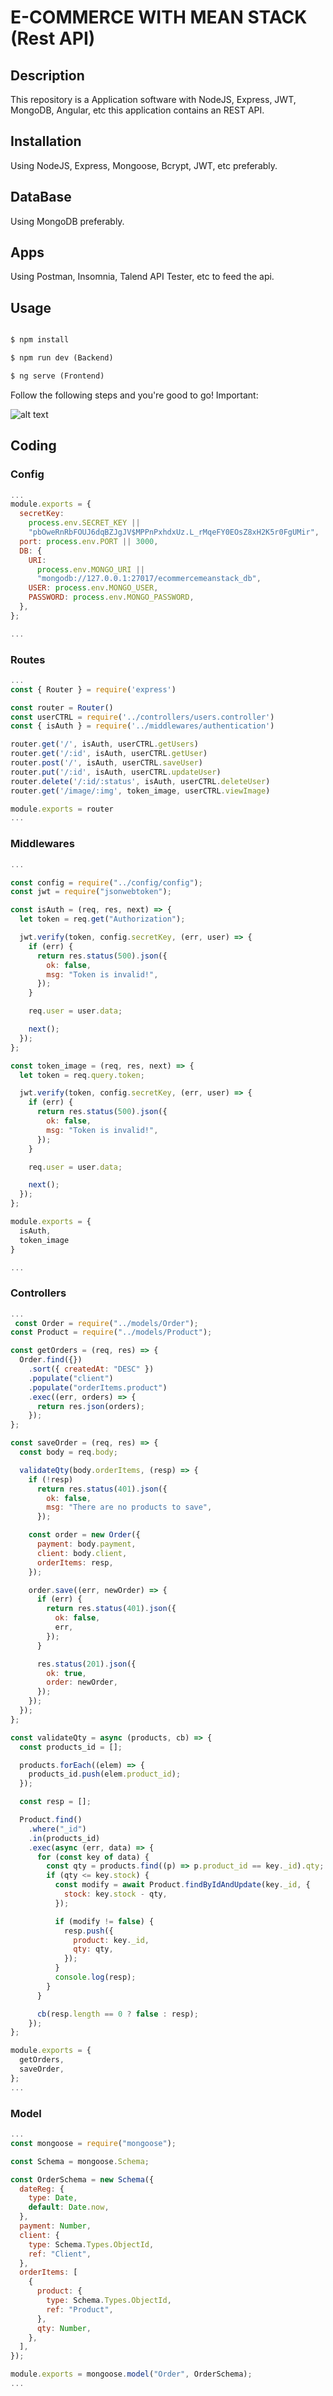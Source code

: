 # E-COMMERCE WITH MEAN STACK (Rest API)

## Description

This repository is a Application software with NodeJS, Express, JWT, MongoDB, Angular, etc this application contains an REST API.

## Installation
Using NodeJS, Express, Mongoose, Bcrypt, JWT, etc preferably.

## DataBase
Using MongoDB preferably.

## Apps
Using Postman, Insomnia, Talend API Tester, etc to feed the api.

## Usage
```html

$ npm install

$ npm run dev (Backend)

$ ng serve (Frontend)
```
Follow the following steps and you're good to go! Important:


![alt text](https://miro.medium.com/max/1600/1*Q7a1jSiY347R3lSD8ajNsQ.gif)


## Coding

### Config

```javascript
...
module.exports = {
  secretKey:
    process.env.SECRET_KEY ||
    "pbOweRnRbFOUJ6dqBZJgJV$MPPnPxhdxUz.L_rMqeFY0EOsZ8xH2K5r0FgUMir",
  port: process.env.PORT || 3000,
  DB: {
    URI:
      process.env.MONGO_URI ||
      "mongodb://127.0.0.1:27017/ecommercemeanstack_db",
    USER: process.env.MONGO_USER,
    PASSWORD: process.env.MONGO_PASSWORD,
  },
};

...
```

### Routes

```javascript
...
const { Router } = require('express')

const router = Router()
const userCTRL = require('../controllers/users.controller')
const { isAuth } = require('../middlewares/authentication')

router.get('/', isAuth, userCTRL.getUsers)
router.get('/:id', isAuth, userCTRL.getUser)
router.post('/', isAuth, userCTRL.saveUser)
router.put('/:id', isAuth, userCTRL.updateUser)
router.delete('/:id/:status', isAuth, userCTRL.deleteUser)
router.get('/image/:img', token_image, userCTRL.viewImage)

module.exports = router
...
```

### Middlewares

```javascript
...

const config = require("../config/config");
const jwt = require("jsonwebtoken");

const isAuth = (req, res, next) => {
  let token = req.get("Authorization");

  jwt.verify(token, config.secretKey, (err, user) => {
    if (err) {
      return res.status(500).json({
        ok: false,
        msg: "Token is invalid!",
      });
    }

    req.user = user.data;

    next();
  });
};

const token_image = (req, res, next) => {
  let token = req.query.token;

  jwt.verify(token, config.secretKey, (err, user) => {
    if (err) {
      return res.status(500).json({
        ok: false,
        msg: "Token is invalid!",
      });
    }

    req.user = user.data;

    next();
  });
};

module.exports = {
  isAuth,
  token_image
}

...
```

### Controllers


```javascript
...
 const Order = require("../models/Order");
const Product = require("../models/Product");

const getOrders = (req, res) => {
  Order.find({})
    .sort({ createdAt: "DESC" })
    .populate("client")
    .populate("orderItems.product")
    .exec((err, orders) => {
      return res.json(orders);
    });
};

const saveOrder = (req, res) => {
  const body = req.body;

  validateQty(body.orderItems, (resp) => {
    if (!resp)
      return res.status(401).json({
        ok: false,
        msg: "There are no products to save",
      });

    const order = new Order({
      payment: body.payment,
      client: body.client,
      orderItems: resp,
    });

    order.save((err, newOrder) => {
      if (err) {
        return res.status(401).json({
          ok: false,
          err,
        });
      }

      res.status(201).json({
        ok: true,
        order: newOrder,
      });
    });
  });
};

const validateQty = async (products, cb) => {
  const products_id = [];

  products.forEach((elem) => {
    products_id.push(elem.product_id);
  });

  const resp = [];

  Product.find()
    .where("_id")
    .in(products_id)
    .exec(async (err, data) => {
      for (const key of data) {
        const qty = products.find((p) => p.product_id == key._id).qty;
        if (qty <= key.stock) {
          const modify = await Product.findByIdAndUpdate(key._id, {
            stock: key.stock - qty,
          });

          if (modify != false) {
            resp.push({
              product: key._id,
              qty: qty,
            });
          }
          console.log(resp);
        }
      }

      cb(resp.length == 0 ? false : resp);
    });
};

module.exports = {
  getOrders,
  saveOrder,
};
...

```

### Model

```javascript
...
const mongoose = require("mongoose");

const Schema = mongoose.Schema;

const OrderSchema = new Schema({
  dateReg: {
    type: Date,
    default: Date.now,
  },
  payment: Number,
  client: {
    type: Schema.Types.ObjectId,
    ref: "Client",
  },
  orderItems: [
    {
      product: {
        type: Schema.Types.ObjectId,
        ref: "Product",
      },
      qty: Number,
    },
  ],
});

module.exports = mongoose.model("Order", OrderSchema);
...
```